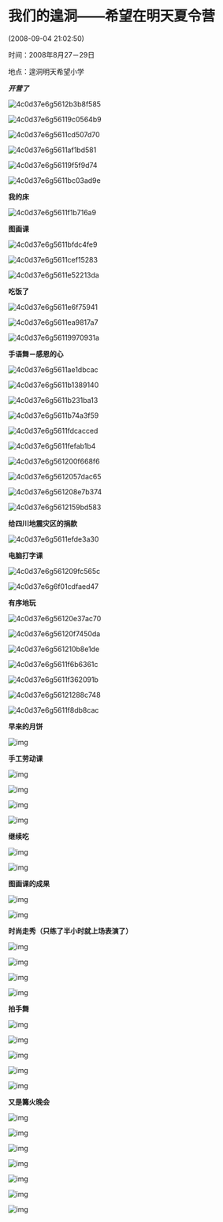 # 我们的遑洞——希望在明天夏令营	

(2008-09-04 21:02:50)

时间：2008年8月27－29日

地点：遑洞明天希望小学

***开营了***

![4c0d37e6g5612b3b8f585](assets/4c0d37e6g5612b3b8f585.jpg)

![4c0d37e6g56119c0564b9](assets/4c0d37e6g56119c0564b9.jpg)

![4c0d37e6g5611cd507d70](assets/4c0d37e6g5611cd507d70.jpg)

![4c0d37e6g5611af1bd581](assets/4c0d37e6g5611af1bd581.jpg)

![4c0d37e6g56119f5f9d74](assets/4c0d37e6g56119f5f9d74.jpg)

![4c0d37e6g5611bc03ad9e](assets/4c0d37e6g5611bc03ad9e.jpg)

**我的床**

![4c0d37e6g5611f1b716a9](assets/4c0d37e6g5611f1b716a9.jpg)

**图画课**

![4c0d37e6g5611bfdc4fe9](assets/4c0d37e6g5611bfdc4fe9.jpg)

![4c0d37e6g5611cef15283](assets/4c0d37e6g5611cef15283.jpg)

![4c0d37e6g5611e52213da](assets/4c0d37e6g5611e52213da.jpg)

**吃饭了**

![4c0d37e6g5611e6f75941](assets/4c0d37e6g5611e6f75941.jpg)

![4c0d37e6g5611ea9817a7](assets/4c0d37e6g5611ea9817a7.jpg)

![4c0d37e6g56119970931a](assets/4c0d37e6g56119970931a.jpg)

**手语舞－感恩的心**

![4c0d37e6g5611ae1dbcac](assets/4c0d37e6g5611ae1dbcac.jpg)

![4c0d37e6g5611b1389140](assets/4c0d37e6g5611b1389140.jpg)

![4c0d37e6g5611b231ba13](assets/4c0d37e6g5611b231ba13.jpg)

![4c0d37e6g5611b74a3f59](assets/4c0d37e6g5611b74a3f59.jpg)

![4c0d37e6g5611fdcacced](assets/4c0d37e6g5611fdcacced.jpg)

![4c0d37e6g5611fefab1b4](assets/4c0d37e6g5611fefab1b4.jpg)

![4c0d37e6g561200f668f6](assets/4c0d37e6g561200f668f6.jpg)

![4c0d37e6g5612057dac65](assets/4c0d37e6g5612057dac65.jpg)

![4c0d37e6g561208e7b374](assets/4c0d37e6g561208e7b374.jpg)

![4c0d37e6g5612159bd583](assets/4c0d37e6g5612159bd583.jpg)

**给四川地震灾区的捐款**

![4c0d37e6g5611efde3a30](assets/4c0d37e6g5611efde3a30.jpg)

**电脑打字课**

![4c0d37e6g561209fc565c](assets/4c0d37e6g561209fc565c.jpg)

![4c0d37e6g6f01cdfaed47](assets/4c0d37e6g6f01cdfaed47.jpg)

**有序地玩**

![4c0d37e6g56120e37ac70](assets/4c0d37e6g56120e37ac70.jpg)

![4c0d37e6g56120f7450da](assets/4c0d37e6g56120f7450da.jpg)

![4c0d37e6g561210b8e1de](assets/4c0d37e6g561210b8e1de.jpg)

![4c0d37e6g5611f6b6361c](assets/4c0d37e6g5611f6b6361c.jpg)

![4c0d37e6g5611f362091b](assets/4c0d37e6g5611f362091b.jpg)

![4c0d37e6g56121288c748](assets/4c0d37e6g56121288c748.jpg)



![4c0d37e6g5611f8db8cac](assets/4c0d37e6g5611f8db8cac.jpg)

**早来的月饼**

![img](assets/4c0d37e6g56122174c791.jpg)

**手工劳动课**

![img](assets/4c0d37e6g561217454f9f.jpg)



![img](assets/4c0d37e6g5612235d4b25.jpg)

![img](assets/4c0d37e6g56121d804af4.jpg)

![img](assets/4c0d37e6g561224656e20.jpg)

**继续吃**

![img](assets/4c0d37e6g561227b6f109.jpg)



![img](assets/4c0d37e6g56122f4a9bef.jpg)

**图画课的成果**

![img](assets/4c0d37e6g561234dd0986.jpg)



![img](assets/4c0d37e6g561237ae2c7c.jpg)

**时尚走秀（只练了半小时就上场表演了）**

![img](assets/4c0d37e6g561239a81f9c.jpg)



![img](assets/4c0d37e6g56123cfeb573.jpg)

![img](assets/4c0d37e6g6f01d32229f3.jpg)



![img](assets/4c0d37e6g561240c39828.jpg)

**拍手舞**

![img](assets/4c0d37e6g561246cde579.jpg)

![img](assets/4c0d37e6g5612482783d3.jpg)

![img](assets/4c0d37e6g5612499f3cd5.jpg)

![img](assets/4c0d37e6g561232f59775.jpg)

![img](assets/4c0d37e6g56124ab42f96.jpg)

**又是篝火晚会**

![img](assets/4c0d37e6g56124b89810a.jpg)

![img](assets/4c0d37e6g56124fe39c9e.jpg)

![img](assets/4c0d37e6g561251199f13.jpg)

![img](assets/4c0d37e6g561252306412.jpg)

![img](assets/4c0d37e6g5612579f6b05.jpg)

![img](assets/4c0d37e6g561258974f09.jpg)

![img](assets/4c0d37e6g56125b7fa38f.jpg)